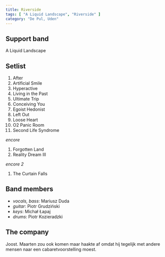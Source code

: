 ```yaml
---
title: Riverside
tags: [ "A Liquid Landscape", "Riverside" ]
category: "De Pul, Uden"
---
```

Support band
------------
A Liquid Landscape

Setlist
-------
1. After
1. Artificial Smile
1. Hyperactive
1. Living in the Past
1. Ultimate Trip
1. Conceiving You
1. Egoist Hedonist
1. Left Out
1. Loose Heart
1. O2 Panic Room
1. Second Life Syndrome

_encore_

1. Forgotten Land
1. Reality Dream III

_encore 2_

1. The Curtain Falls

Band members
------------
* _vocals, bass_: Mariusz Duda
* _guitar_: Piotr Grudziński
* _keys_: Michał Łapaj
* _drums_: Piotr Kozieradzki

The company
-----------
Joost. Maarten zou ook komen maar haakte af omdat hij tegelijk met andere mensen naar een cabaretvoorstelling moest.

